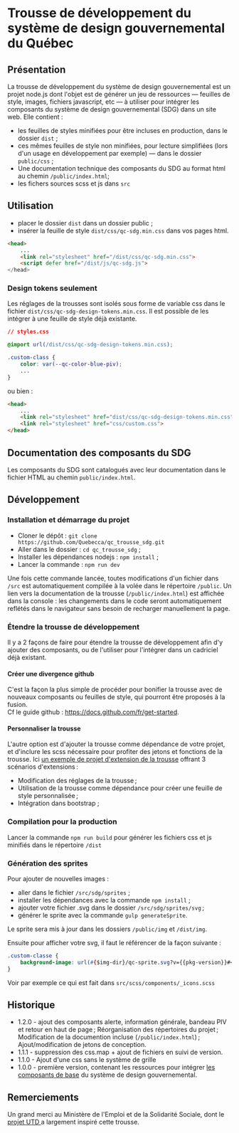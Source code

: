 # Trousse de développement du système de design gouvernemental du Québec

## Présentation

La trousse de développement du système de design gouvernemental est un projet node.js dont l'objet est de générer un jeu de ressources — feuilles de style, images, fichiers javascript, etc — à utiliser pour intégrer les composants du système de design gouvernemental (SDG) dans un site web.
Elle contient :
- les feuilles de styles minifiées pour être incluses en production, dans le dossier `dist` ;
- ces mêmes feuilles de style non minifiées, pour lecture simplifiées (lors d'un usage en développement par exemple) — dans le dossier `public/css` ;
- Une documentation technique des composants du SDG  au format html au chemin `/public/index.html`; 
- les fichers sources scss et js dans `src`

## Utilisation
- placer le dossier `dist`  dans un dossier public ;
- insérer la feuille de style `dist/css/qc-sdg.min.css`  dans vos pages html.
```html
<head>
    ...
    <link rel="stylesheet" href="/dist/css/qc-sdg.min.css">
    <script defer href="/dist/js/qc-sdg.js">
</head>
```
### Design tokens seulement

Les réglages de la trousses sont isolés sous forme de variable css dans le fichier `dist/css/qc-sdg-design-tokens.min.css`. Il est possible de les intégrer à une feuille de style déjà existante.

```css
// styles.css

@import url(/dist/css/qc-sdg-design-tokens.min.css);

.custom-class {
    color: var(--qc-color-blue-piv);
    ...
}

```

ou bien :

```html
<head>
    ...
    <link rel="stylesheet" href="dist/css/qc-sdg-design-tokens.min.css">
    <link rel="stylesheet" href="css/custom.css">
</head>
```

## Documentation des composants du SDG
Les composants du SDG sont catalogués avec leur documentation dans le fichier HTML au chemin `public/index.html`.  


## Développement

### Installation et démarrage du projet 
- Cloner le dépôt : `git clone https://github.com/Quebecca/qc_trousse_sdg.git`
- Aller dans le dossier : `cd qc_trousse_sdg` ;
- Installer les dépendances nodejs : `npm install` ;
- Lancer la commande : `npm run dev`

Une fois cette commande lancée, toutes modifications d'un fichier dans `/src` est automatiquement compilée à la volée dans le répertoire `/public`.
Un lien vers la documentation de la trousse (`/public/index.html`) est affichée dans la console : les changements dans le code seront automatiquement reflétés dans le navigateur sans besoin de recharger manuellement la page.

### Étendre la trousse de développement

Il y a 2 façons de faire pour étendre la trousse de développement afin d'y ajouter des composants, ou de l'utiliser pour l'intégrer dans un cadriciel déjà existant.

#### Créer une divergence github

C'est la façon la plus simple de procéder pour bonifier la trousse avec de nouveaux composants ou feuilles de style, qui pourront être proposés à la fusion.  
Cf le guide github : https://docs.github.com/fr/get-started.

#### Personnaliser la trousse

L'autre option est d'ajouter la trousse comme dépendance de votre projet, et d'inclure les scss nécessaire pour profiter des jetons et fonctions de la trousse.
Ici [un exemple de projet d'extension de la trousse](https://github.com/Quebecca/qc-sdg-extension-demo) offrant 3 scénarios d'extensions :
- Modification des réglages de la trousse ;
- Utilisation de la trousse comme dépendance pour créer une feuille de style personnalisée ;
- Intégration dans bootstrap ;

### Compilation pour la production

Lancer la commande `npm run build` pour générer les fichiers css et js minifiés dans le répertoire `/dist`

### Génération des sprites

Pour ajouter de nouvelles images :
- aller dans le fichier `/src/sdg/sprites` ;
- installer les dépendances avec la commande `npm install` ;
- ajouter votre fichier .svg dans le dossier `/src/sdg/sprites/svg` ;
- générer le sprite avec la commande `gulp generateSprite`.

Le sprite sera mis à jour dans les dossiers `/public/img` et `/dist/img`.

Ensuite pour afficher votre svg, il faut le référencer de la façon suivante :

```css
.custom-classe {
    background-image: url(#{$img-dir}/qc-sprite.svg?v={{pkg-version}}#<nom-du-fichier-svg-ajouté>);
}
```
Voir par exemple ce qui est fait dans `src/scss/components/_icons.scss`

## Historique

- 1.2.0 - ajout des composants alerte, information générale, bandeau PIV et retour en haut de page ; Réorganisation des répertoires du projet ; Modification de la documention incluse (`/public/index.html`) ; Ajout/modification de jetons de conception.   
- 1.1.1 - suppression des css.map + ajout de fichiers en suivi de version.
- 1.1.0 - Ajout d'une css sans le système de grille
- 1.0.0 - première version, contenant les ressources pour intégrer [les composants de base](https://design.quebec.ca/bases/citations) du système de design gouvernemental.</li>
 

## Remerciements

Un grand merci au Ministère de l'Emploi et de la Solidarité Sociale, dont le [projet UTD ](https://github.com/MTESSDev/utd-webcomponents/releases)a largement inspiré cette trousse. 
